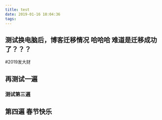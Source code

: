 ```yaml
---
title: test
date: 2019-01-16 18:04:36
tags:
---
```

## 测试换电脑后，博客迁移情况 哈哈哈 难道是迁移成功了？？？
#2019发大财
## 再测试一遍
### 测试第三遍
## 第四遍 春节快乐